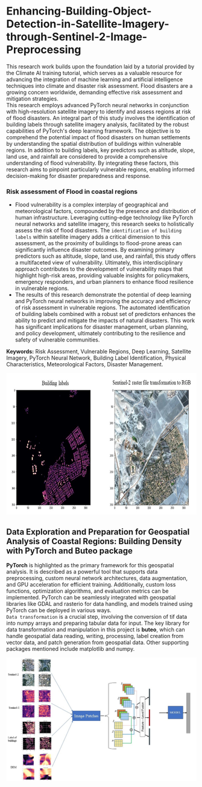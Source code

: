 # Enhancing-Building-Object-Detection-in-Satellite-Imagery-through-Sentinel-2-Image-Preprocessing
  This research work builds upon the foundation laid by a tutorial provided by the Climate AI training tutorial, which serves as a valuable resource for advancing the integration of machine learning and artificial intelligence techniques into climate and disaster risk assessment. Flood disasters are a growing concern worldwide, demanding effective risk assessment and mitigation strategies. </br>
    This research employs advanced PyTorch neural networks in conjunction with high-resolution satellite imagery to identify and assess regions at risk of flood disasters. An integral part of this study involves the identification of building labels through satellite imagery analysis, facilitated by the robust capabilities of PyTorch's deep learning framework. The objective is to comprehend the potential impact of flood disasters on human settlements by understanding the spatial distribution of buildings within vulnerable regions. In addition to building labels, key predictors such as altitude, slope, land use, and rainfall are considered to provide a comprehensive understanding of flood vulnerability. By integrating these factors, this research aims to pinpoint particularly vulnerable regions, enabling informed decision-making for disaster preparedness and response.

### Risk assessment of Flood in coastal regions
- Flood vulnerability is a complex interplay of geographical and meteorological factors, compounded by the presence and distribution of human infrastructure. Leveraging cutting-edge technology like PyTorch neural networks and satellite imagery, this research seeks to holistically assess the risk of flood disasters. The `identification of building labels` within satellite imagery adds a critical dimension to this assessment, as the proximity of buildings to flood-prone areas can significantly influence disaster outcomes. By examining primary predictors such as altitude, slope, land use, and rainfall, this study offers a multifaceted view of vulnerability. Ultimately, this interdisciplinary approach contributes to the development of vulnerability maps that highlight high-risk areas, providing valuable insights for policymakers, emergency responders, and urban planners to enhance flood resilience in vulnerable regions.
- The results of this research demonstrate the potential of deep learning and PyTorch neural networks in improving the accuracy and efficiency of risk assessment in vulnerable regions. The automated identification of building labels combined with a robust set of predictors enhances the ability to predict and mitigate the impacts of natural disasters. This work has significant implications for disaster management, urban planning, and policy development, ultimately contributing to the resilience and safety of vulnerable communities.

**Keywords:** Risk Assessment, Vulnerable Regions, Deep Learning, Satellite Imagery, PyTorch Neural Network, Building Label Identification, Physical Characteristics, Meteorological Factors, Disaster Management.

<img src="https://github.com/sagarlimbu0/Enhancing-Building-Object-Detection-in-Satellite-Imagery-through-Sentinel-2-Image-Preprocessing/blob/main/data/screenshots/image_preprocessing.jpg" alt="Google Colab" width="800" height="375">


## Data Exploration and Preparation for Geospatial Analysis of Coastal Regions: Building Density with PyTorch and Buteo package
  **PyTorch** is highlighted as the primary framework for this geospatial analysis. It is described as a powerful tool that supports data preprocessing, custom neural network architectures, data augmentation, and GPU acceleration for efficient training. Additionally, custom loss functions, optimization algorithms, and evaluation metrics can be implemented. PyTorch can be seamlessly integrated with geospatial libraries like GDAL and rasterio for data handling, and models trained using PyTorch can be deployed in various ways.</br>
  `Data transformation` is a crucial step, involving the conversion of tif data into numpy arrays and preparing tabular data for input. The key library for data transformation and manipulation in this project is **buteo**, which can handle geospatial data reading, writing, processing, label creation from vector data, and patch generation from geospatial data. Other supporting packages mentioned include matplotlib and numpy.

  ![image_generation](https://github.com/sagarlimbu0/Enhancing-Building-Object-Detection-in-Satellite-Imagery-through-Sentinel-2-Image-Preprocessing/blob/main/data/screenshots/model_diagram.jpg)
